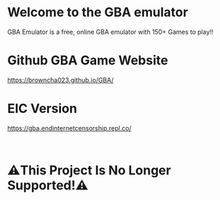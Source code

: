 # Welcome to the GBA emulator

GBA Emulator is a free, online GBA emulator with 150+ Games to play!!

# Github GBA Game Website

https://browncha023.github.io/GBA/

# EIC Version

https://gba.endinternetcensorship.repl.co/

<br>

# ⚠️This Project Is No Longer Supported!⚠️
